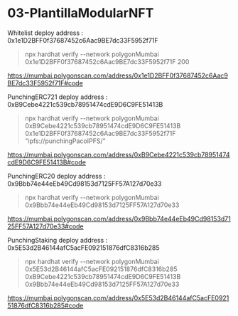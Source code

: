 # 03-PlantillaModularNFT
 
Whitelist deploy address       : 0x1e1D2BFF0f37687452c6Aac9BE7dc33F5952f71F

> npx hardhat verify --network polygonMumbai 0x1e1D2BFF0f37687452c6Aac9BE7dc33F5952f71F 200

https://mumbai.polygonscan.com/address/0x1e1D2BFF0f37687452c6Aac9BE7dc33F5952f71F#code




PunchingERC721 deploy address  : 0xB9Cebe4221c539cb78951474cdE9D6C9FE51413B

> npx hardhat verify --network polygonMumbai 0xB9Cebe4221c539cb78951474cdE9D6C9FE51413B 0x1e1D2BFF0f37687452c6Aac9BE7dc33F5952f71F "ipfs://punchingPacoIPFS/"

https://mumbai.polygonscan.com/address/0xB9Cebe4221c539cb78951474cdE9D6C9FE51413B#code




PunchingERC20 deploy address   : 0x9Bbb74e44eEb49Cd98153d7125FF57A127d70e33

> npx hardhat verify --network polygonMumbai 0x9Bbb74e44eEb49Cd98153d7125FF57A127d70e33

https://mumbai.polygonscan.com/address/0x9Bbb74e44eEb49Cd98153d7125FF57A127d70e33#code




PunchingStaking deploy address : 0x5E53d2B46144afC5acFE092151876dfC8316b285

> npx hardhat verify --network polygonMumbai 0x5E53d2B46144afC5acFE092151876dfC8316b285 0xB9Cebe4221c539cb78951474cdE9D6C9FE51413B 0x9Bbb74e44eEb49Cd98153d7125FF57A127d70e33

https://mumbai.polygonscan.com/address/0x5E53d2B46144afC5acFE092151876dfC8316b285#code